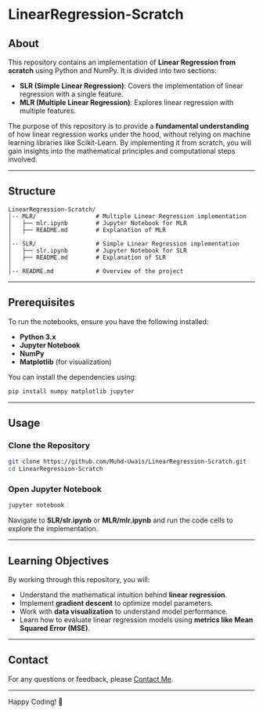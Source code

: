 # LinearRegression-Scratch

## About
This repository contains an implementation of **Linear Regression from scratch** using Python and NumPy. It is divided into two sections:

- **SLR (Simple Linear Regression)**: Covers the implementation of linear regression with a single feature.
- **MLR (Multiple Linear Regression)**: Explores linear regression with multiple features.

The purpose of this repository is to provide a **fundamental understanding** of how linear regression works under the hood, without relying on machine learning libraries like Scikit-Learn. By implementing it from scratch, you will gain insights into the mathematical principles and computational steps involved.

---

## Structure
```
LinearRegression-Scratch/
│-- MLR/                 # Multiple Linear Regression implementation
│   ├── mlr.ipynb        # Jupyter Notebook for MLR
│   ├── README.md        # Explanation of MLR
│
│-- SLR/                 # Simple Linear Regression implementation
│   ├── slr.ipynb        # Jupyter Notebook for SLR
│   ├── README.md        # Explanation of SLR
│
│-- README.md            # Overview of the project
```

---

## Prerequisites
To run the notebooks, ensure you have the following installed:

- **Python 3.x**
- **Jupyter Notebook**
- **NumPy**
- **Matplotlib** (for visualization)

You can install the dependencies using:
```bash
pip install numpy matplotlib jupyter
```

---

## Usage
### Clone the Repository
```bash
git clone https://github.com/Muhd-Uwais/LinearRegression-Scratch.git
cd LinearRegression-Scratch
```

### Open Jupyter Notebook
```bash
jupyter notebook
```

Navigate to **SLR/slr.ipynb** or **MLR/mlr.ipynb** and run the code cells to explore the implementation.

---

## Learning Objectives
By working through this repository, you will:

- Understand the mathematical intuition behind **linear regression**.
- Implement **gradient descent** to optimize model parameters.
- Work with **data visualization** to understand model performance.
- Learn how to evaluate linear regression models using **metrics like Mean Squared Error (MSE)**.

---

## Contact

For any questions or feedback, please [Contact Me](https://nox-uwi.github.io/Form/).

---

Happy Coding! 🚀

